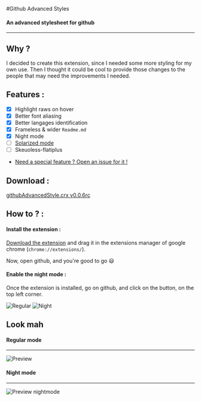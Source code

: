 #Github Advanced Styles
#### An advanced stylesheet for github


--- 
## Why ? 
I decided to create this extension, since I needed some more styling for my own use.
Then I thought it could be cool to provide those changes to the people that may need the improvements I needed. 

## Features : 
- [x] Highlight raws on hover 
- [x] Better font aliasing
- [x] Better langages identification
- [x] Frameless & wider `Readme.md`
- [x] Night mode
- [ ] [Solarized mode](https://github.com/LukyVj/github_advanced_styles/issues/2)
- [ ] Skeuoless-flatiplus
- [Need a special feature ? Open an issue for it !](https://github.com/LukyVj/github_advanced_styles/issues/new)

## Download : 
[githubAdvancedStyle.crx v0.0.6rc](https://github.com/LukyVj/github_advanced_styles/blob/master/githubAdvancedStyle.crx?raw=true)

## How to ? : 
#### Install the extension : 
[Download the extension](https://github.com/LukyVj/github_advanced_styles/blob/master/githubAdvancedStyle.crx?raw=true) and drag it in the extensions manager of google chrome (`chrome://extensions/`). 

Now, open github, and you're good to go :smiley:

#### Enable the night mode : 
Once the extension is installed, go on github, and click on the button, on the top left corner. 

![Regular](http://puu.sh/hCh7v/2f99061af1.png) ![Night](http://puu.sh/hCh7R/920ba6eef3.png)

## Look mah

#### Regular mode
---
![Preview](https://s3-us-west-2.amazonaws.com/s.cdpn.io/64/Capture_d’écran_2015-05-05_à_01.19.50.png)

#### Night mode
---
![Preview nightmode](https://s3-us-west-2.amazonaws.com/s.cdpn.io/64/Capture_d’écran_2015-05-05_à_01.19.31.png)
